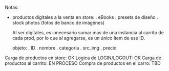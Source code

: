 Notas:

-   productos digitales a la venta en store:
    . eBooks
    . presets de diseño
    . stock photos (fotos de banco de imágenes)

    Al ser digitales, es innecesario sumar mas de una instancia al carrito de cada prod, por lo que al agregarse, es un único ítem de ese ID.

    objeto:
    . ID
    . nombre
    . categoria
    . src_img
    . precio

Carga de productos en store: OK
Logica de LOGIN/LOGOUT: OK
Carga de productos al carrito: EN PROCESO
Compra de productos en el carro: TBD
